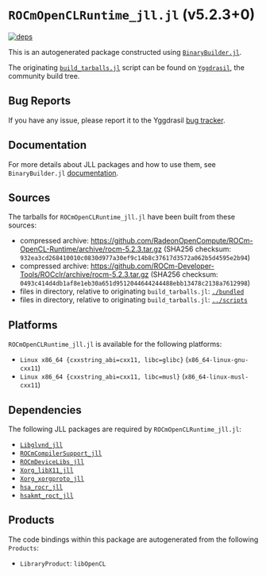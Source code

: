 # `ROCmOpenCLRuntime_jll.jl` (v5.2.3+0)

[![deps](https://juliahub.com/docs/ROCmOpenCLRuntime_jll/deps.svg)](https://juliahub.com/ui/Packages/ROCmOpenCLRuntime_jll/FxtPQ?page=2)

This is an autogenerated package constructed using [`BinaryBuilder.jl`](https://github.com/JuliaPackaging/BinaryBuilder.jl).

The originating [`build_tarballs.jl`](https://github.com/JuliaPackaging/Yggdrasil/blob/9a37d466ce81d5be199730d6494300c9fc15f67a/R/ROCmOpenCLRuntime/ROCmOpenCLRuntime@5.2.3/build_tarballs.jl) script can be found on [`Yggdrasil`](https://github.com/JuliaPackaging/Yggdrasil/), the community build tree.

## Bug Reports

If you have any issue, please report it to the Yggdrasil [bug tracker](https://github.com/JuliaPackaging/Yggdrasil/issues).

## Documentation

For more details about JLL packages and how to use them, see `BinaryBuilder.jl` [documentation](https://docs.binarybuilder.org/stable/jll/).

## Sources

The tarballs for `ROCmOpenCLRuntime_jll.jl` have been built from these sources:

* compressed archive: https://github.com/RadeonOpenCompute/ROCm-OpenCL-Runtime/archive/rocm-5.2.3.tar.gz (SHA256 checksum: `932ea3cd268410010c0830d977a30ef9c14b8c37617d3572a062b5d4595e2b94`)
* compressed archive: https://github.com/ROCm-Developer-Tools/ROCclr/archive/rocm-5.2.3.tar.gz (SHA256 checksum: `0493c414d4db1af8e1eb30a651d9512044644244488ebb13478c2138a7612998`)
* files in directory, relative to originating `build_tarballs.jl`: [`./bundled`](https://github.com/JuliaPackaging/Yggdrasil/tree/9a37d466ce81d5be199730d6494300c9fc15f67a/R/ROCmOpenCLRuntime/ROCmOpenCLRuntime@5.2.3/bundled)
* files in directory, relative to originating `build_tarballs.jl`: [`../scripts`](https://github.com/JuliaPackaging/Yggdrasil/tree/9a37d466ce81d5be199730d6494300c9fc15f67a/R/ROCmOpenCLRuntime/ROCmOpenCLRuntime@5.2.3/scripts)

## Platforms

`ROCmOpenCLRuntime_jll.jl` is available for the following platforms:

* `Linux x86_64 {cxxstring_abi=cxx11, libc=glibc}` (`x86_64-linux-gnu-cxx11`)
* `Linux x86_64 {cxxstring_abi=cxx11, libc=musl}` (`x86_64-linux-musl-cxx11`)

## Dependencies

The following JLL packages are required by `ROCmOpenCLRuntime_jll.jl`:

* [`Libglvnd_jll`](https://github.com/JuliaBinaryWrappers/Libglvnd_jll.jl)
* [`ROCmCompilerSupport_jll`](https://github.com/JuliaBinaryWrappers/ROCmCompilerSupport_jll.jl)
* [`ROCmDeviceLibs_jll`](https://github.com/JuliaBinaryWrappers/ROCmDeviceLibs_jll.jl)
* [`Xorg_libX11_jll`](https://github.com/JuliaBinaryWrappers/Xorg_libX11_jll.jl)
* [`Xorg_xorgproto_jll`](https://github.com/JuliaBinaryWrappers/Xorg_xorgproto_jll.jl)
* [`hsa_rocr_jll`](https://github.com/JuliaBinaryWrappers/hsa_rocr_jll.jl)
* [`hsakmt_roct_jll`](https://github.com/JuliaBinaryWrappers/hsakmt_roct_jll.jl)

## Products

The code bindings within this package are autogenerated from the following `Products`:

* `LibraryProduct`: `libOpenCL`
